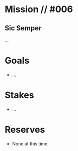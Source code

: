 # Mission // #006
## Sic Semper

...

# Goals
- ...

# Stakes
- ...

# Reserves
- None at this time.
